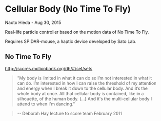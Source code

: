 Cellular Body (No Time To Fly)
========

Naoto Hieda - Aug 30, 2015

Real-life particle controller based on the motion data of No Time To Fly.

Requires SPIDAR-mouse, a haptic device developed by Sato Lab.


No Time To Fly
--------

http://scores.motionbank.org/dh/#/set/sets

> "My body is limited in what it can do so I’m not interested in what it can do. I’m interested in how I can raise the threshold of my attention and energy when I break it down to the cellular body. And it’s the whole body at once. All that cellular body is contained, like in a silhouette, of the human body. (...) And it's the multi-cellular body I attend to when I'm dancing."

> -- Deborah Hay lecture to score team February 2011
